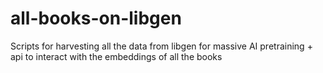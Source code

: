 # all-books-on-libgen
Scripts for harvesting all the data from libgen for massive AI pretraining + api to interact with the embeddings of all the books



